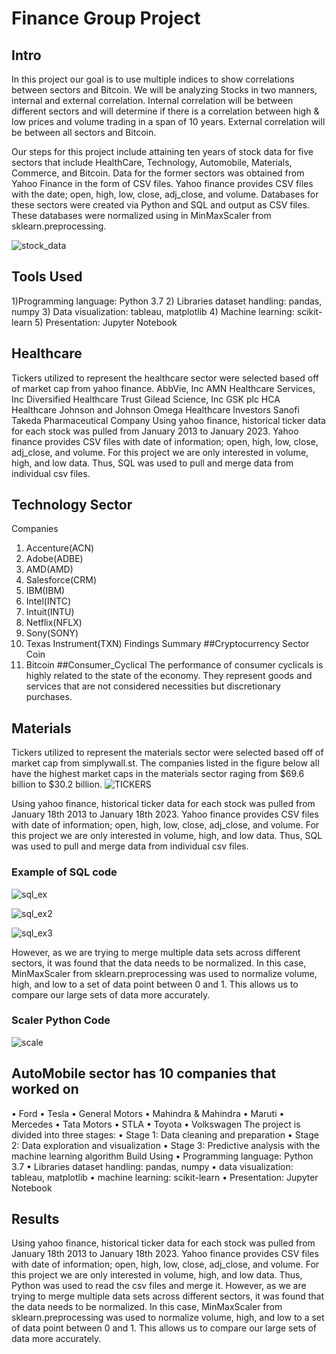 # Finance Group Project
## Intro 
In this project our goal is to use multiple indices to show correlations between sectors and Bitcoin. We will be analyzing Stocks in two manners, internal and external correlation. Internal correlation will be between different sectors and will determine if there is a correlation between high & low prices and volume trading in a span of 10 years.  External correlation will be between all sectors and Bitcoin. 

Our steps for this project include attaining ten years of stock data for five sectors that include HealthCare, Technology, Automobile, Materials, Commerce, and Bitcoin. Data for the former sectors was obtained from Yahoo Finance in the form of CSV files. Yahoo finance provides CSV files with the date; open, high, low, close, adj_close, and volume.
Databases for these sectors were created via Python and SQL and output as CSV files. These databases were normalized using in MinMaxScaler from sklearn.preprocessing.


![stock_data](stock_data.png)

## Tools Used
1)Programming language: Python 3.7
2) Libraries dataset handling: pandas, numpy
3) Data visualization: tableau, matplotlib
4) Machine learning: scikit-learn
5) Presentation: Jupyter Notebook

## Healthcare
Tickers utilized to represent the healthcare sector were selected based off of market cap from yahoo finance.
AbbVie, Inc
AMN Healthcare Services, Inc
Diversified Healthcare Trust
Gilead Science, Inc
GSK plc
HCA Healthcare
Johnson and Johnson
Omega Healthcare Investors
Sanofi
Takeda Pharmaceutical Company
Using yahoo finance, historical ticker data for each stock was pulled from January 2013 to January 2023. Yahoo finance provides CSV files with date of information; open, high, low, close, adj_close, and volume. For this project we are only interested in volume, high, and low data. Thus, SQL was used to pull and merge data from individual csv files.
## Technology Sector
Companies
1.	Accenture(ACN)
2.	Adobe(ADBE)
3.	AMD(AMD)
4.	Salesforce(CRM)
5.	IBM(IBM)
6.	Intel(INTC)
7.	Intuit(INTU)
8.	Netflix(NFLX)
9.	Sony(SONY)
10.	Texas Instrument(TXN)
Findings
Summary
##Cryptocurrency Sector
Coin
1.	Bitcoin
##Consumer_Cyclical
The performance of consumer cyclicals is highly related to the state of the economy. They represent goods and services that are not considered necessities but discretionary purchases.


## Materials 
Tickers utilized to represent the materials sector were selected based off of market cap from simplywall.st. The companies listed in the figure below all have the highest market caps in the materials sector raging from $69.6 billion to $30.2 billion.
![TICKERS](TICKERS.png)

Using yahoo finance, historical ticker data for each stock was pulled from January 18th 2013 to January 18th 2023. Yahoo finance provides CSV files with date of information; open, high, low, close, adj_close, and volume. For this project we are only interested in volume, high, and low data. Thus, SQL was used to pull and merge data from individual csv files.

### Example of SQL code
![sql_ex](sql_ex.PNG)


![sql_ex2](sql_ex2.PNG)

![sql_ex3](sql_ex3.PNG)


However, as we are trying to merge multiple data sets across different sectors, it was found that the data needs to be normalized. In this case, MinMaxScaler from sklearn.preprocessing was used to normalize volume, high, and low to a set of data point between 0 and 1. This allows us to compare our large sets of data more accurately. 

### Scaler Python Code
![scale](scale.PNG)

## AutoMobile sector has 10 companies that worked on
•	Ford
•	Tesla
•	General Motors
•	Mahindra & Mahindra
•	Maruti
•	Mercedes
•	Tata Motors
•	STLA
•	Toyota
•	Volkswagen
The project is divided into three stages:
•	Stage 1: Data cleaning and preparation
•	Stage 2: Data exploration and visualization
•	Stage 3: Predictive analysis with the machine learning algorithm
Build Using
•	Programming language: Python 3.7
•	Libraries dataset handling: pandas, numpy
•	data visualization: tableau, matplotlib
•	machine learning: scikit-learn
•	Presentation: Jupyter Notebook
## Results
Using yahoo finance, historical ticker data for each stock was pulled from January 18th 2013 to January 18th 2023. Yahoo finance provides CSV files with date of information; open, high, low, close, adj_close, and volume. For this project we are only interested in volume, high, and low data. Thus, Python was used to read the csv files and merge it. 
However, as we are trying to merge multiple data sets across different sectors, it was found that the data needs to be normalized. In this case, MinMaxScaler from sklearn.preprocessing was used to normalize volume, high, and low to a set of data point between 0 and 1. This allows us to compare our large sets of data more accurately.

